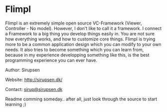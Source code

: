 Flimpl
======
Flimpl is an extremely simple open source VC-Framework (Viewer, Controller - No model). However, I don't like to call it a framework. I connect a Framework to a big thing you develop things easily in. You are not sure how everything works, and how to customize core things. Flimpl is trying more to be a common application design which you can modify to your own needs. It also tries to become something which you can learn from, because in my experience developping something like this, is the best programming experience you can ever have.

Author: Sirupsen

Website: http://sirupsen.dk/

Contact: sirup@sirupsen.dk

Readme comming someday.. after all, just look through the source to start learning ;)
